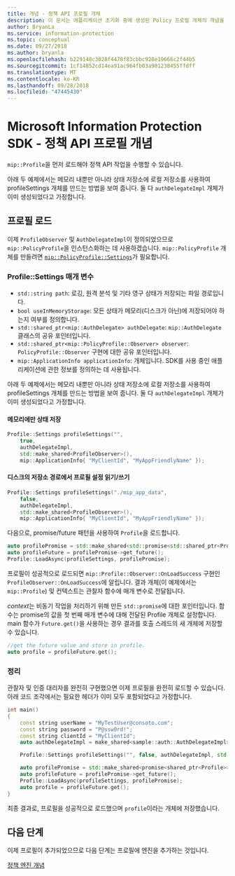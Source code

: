 ```yaml
---
title: 개념 - 정책 API 프로필 개체
description: 이 문서는 애플리케이션 초기화 중에 생성된 Policy 프로필 개체의 개념을 이해하는 데 도움이 됩니다.
author: BryanLa
ms.service: information-protection
ms.topic: conceptual
ms.date: 09/27/2018
ms.author: bryanla
ms.openlocfilehash: b229148c3028f4478f83cbbc928e19666c2f44b5
ms.sourcegitcommit: 1cf14852cd14ea91ac964fb03a901238455ffdff
ms.translationtype: MT
ms.contentlocale: ko-KR
ms.lasthandoff: 09/28/2018
ms.locfileid: "47445430"
---
```

# <a name="microsoft-information-protection-sdk---policy-api-profile-concepts"></a>Microsoft Information Protection SDK - 정책 API 프로필 개념

`mip::Profile`을 먼저 로드해야 정책 API 작업을 수행할 수 있습니다.

아래 두 예제에서는 메모리 내뿐만 아니라 상태 저장소에 로컬 저장소를 사용하여 profileSettings 개체를 만드는 방법을 보여 줍니다. 둘 다 `authDelegateImpl` 개체가 이미 생성되었다고 가정합니다.

## <a name="load-a-profile"></a>프로필 로드

이제 `ProfileObserver` 및 `AuthDelegateImpl`이 정의되었으므로 `mip::PolicyProfile`을 인스턴스화하는 데 사용하겠습니다. `mip::PolicyProfile` 개체를 만들려면 [`mip::PolicyProfile::Settings`](reference/class_mip_PolicyProfile_settings.md)가 필요합니다.

### <a name="profilesettings-parameters"></a>Profile::Settings 매개 변수

- `std::string path`: 로깅, 원격 분석 및 기타 영구 상태가 저장되는 파일 경로입니다.
- `bool useInMemoryStorage`: 모든 상태가 메모리(디스크가 아닌)에 저장되어야 하는지 여부를 정의합니다.
- `std::shared_ptr<mip::AuthDelegate> authDelegate`: `mip::AuthDelegate` 클래스의 공유 포인터입니다. 
- `std::shared_ptr<mip::PolicyProfile::Observer> observer`: `PolicyProfile::Observer` 구현에 대한 공유 포인터입니다.
- `mip::ApplicationInfo applicationInfo`: 개체입니다. SDK를 사용 중인 애플리케이션에 관한 정보를 정의하는 데 사용됩니다.

아래 두 예제에서는 메모리 내뿐만 아니라 상태 저장소에 로컬 저장소를 사용하여 profileSettings 개체를 만드는 방법을 보여 줍니다. 둘 다 `authDelegateImpl` 개체가 이미 생성되었다고 가정합니다.

#### <a name="store-state-in-memory-only"></a>메모리에만 상태 저장

```cpp
Profile::Settings profileSettings("",
    true,
    authDelegateImpl,
    std::make_shared<ProfileObserver>(),
    mip::ApplicationInfo{ "MyClientId", "MyAppFriendlyName" });
```

#### <a name="readwrite-profile-settings-from-storage-path-on-disk"></a>디스크의 저장소 경로에서 프로필 설정 읽기/쓰기

```cpp
Profile::Settings profileSettings("./mip_app_data",
    false,
    authDelegateImpl,
    std::make_shared<ProfileObserver>(),
    mip::ApplicationInfo{ "MyClientId", "MyAppFriendlyName" });
```

다음으로, promise/future 패턴을 사용하여 `Profile`을 로드합니다.

```cpp
auto profilePromise = std::make_shared<std::promise<std::shared_ptr<Profile>>>();
auto profileFuture = profilePromise->get_future();
Profile::LoadAsync(profileSettings, profilePromise);
```

프로필이 성공적으로 로드되면 `mip::Profile::Observer::OnLoadSuccess` 구현인 `ProfileObserver::OnLoadSuccess`에 알립니다. 결과 개체(이 예제에서는 `mip::Profile`) 및 컨텍스트는 관찰자 함수에 매개 변수로 전달됩니다.

*context*는 비동기 작업을 처리하기 위해 만든 `std::promise`에 대한 포인터입니다. 함수는 promise의 값을 첫 번째 매개 변수에 대해 전달된 Profile 개체로 설정합니다. main 함수가 `Future.get()`을 사용하는 경우 결과를 호출 스레드의 새 개체에 저장할 수 있습니다.

```cpp
//get the future value and store in profile. 
auto profile = profileFuture.get();
```

### <a name="putting-it-together"></a>정리

관찰자 및 인증 대리자를 완전히 구현했으면 이제 프로필을 완전히 로드할 수 있습니다. 아래 코드 조각에서는 필요한 헤더가 이미 모두 포함되었다고 가정합니다.

```cpp
int main()
{
    const string userName = "MyTestUser@consoto.com";
    const string password = "P@ssw0rd!";
    const string clientId = "MyClientId";
    auto authDelegateImpl = make_shared<sample::auth::AuthDelegateImpl>(userName, password, clientId);

    Profile::Settings profileSettings("", false, authDelegateImpl, std::make_shared<ProfileObserver>(), mip::ApplicationInfo{ "MyClientId", "MyAppFriendlyName" });

    auto profilePromise = std::make_shared<promise<shared_ptr<Profile>>>();
    auto profileFuture = profilePromise->get_future();
    Profile::LoadAsync(profileSettings, profilePromise);
    auto profile = profileFuture.get();
}
```

최종 결과로, 프로필을 성공적으로 로드했으며 `profile`이라는 개체에 저장했습니다.

## <a name="next-steps"></a>다음 단계

이제 프로필이 추가되었으므로 다음 단계는 프로필에 엔진을 추가하는 것입니다.

[정책 엔진 개념](concept-profile-engine-policy-engine-cpp.md)